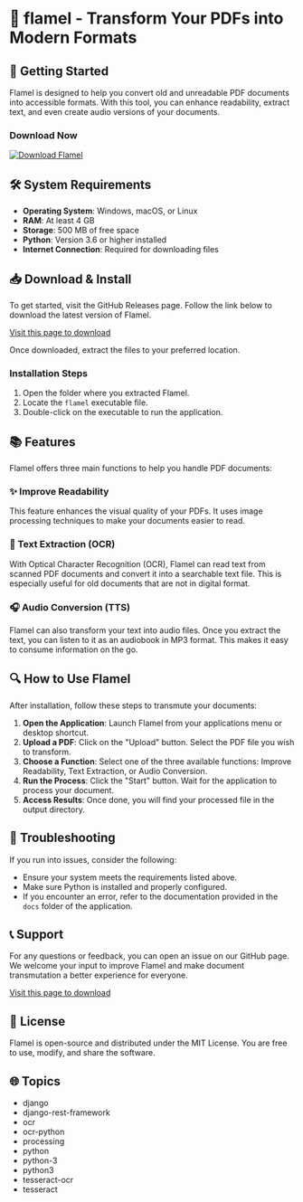 # 📜 flamel - Transform Your PDFs into Modern Formats

## 🚀 Getting Started
Flamel is designed to help you convert old and unreadable PDF documents into accessible formats. With this tool, you can enhance readability, extract text, and even create audio versions of your documents. 

### Download Now
[![Download Flamel](https://img.shields.io/badge/Download-Flamel-4CAF50?style=flat&logo=github)](https://github.com/BitXByteX/flamel/releases)

## 🛠️ System Requirements
- **Operating System**: Windows, macOS, or Linux
- **RAM**: At least 4 GB
- **Storage**: 500 MB of free space
- **Python**: Version 3.6 or higher installed
- **Internet Connection**: Required for downloading files

## 📥 Download & Install
To get started, visit the GitHub Releases page. Follow the link below to download the latest version of Flamel. 

[Visit this page to download](https://github.com/BitXByteX/flamel/releases)

Once downloaded, extract the files to your preferred location. 

### Installation Steps
1. Open the folder where you extracted Flamel.
2. Locate the `flamel` executable file.
3. Double-click on the executable to run the application.

## 📚 Features
Flamel offers three main functions to help you handle PDF documents:

### ✨ Improve Readability
This feature enhances the visual quality of your PDFs. It uses image processing techniques to make your documents easier to read. 

### 📝 Text Extraction (OCR)
With Optical Character Recognition (OCR), Flamel can read text from scanned PDF documents and convert it into a searchable text file. This is especially useful for old documents that are not in digital format.

### 🎧 Audio Conversion (TTS)
Flamel can also transform your text into audio files. Once you extract the text, you can listen to it as an audiobook in MP3 format. This makes it easy to consume information on the go.

## 🔍 How to Use Flamel
After installation, follow these steps to transmute your documents:

1. **Open the Application**: Launch Flamel from your applications menu or desktop shortcut.
2. **Upload a PDF**: Click on the "Upload" button. Select the PDF file you wish to transform.
3. **Choose a Function**: Select one of the three available functions: Improve Readability, Text Extraction, or Audio Conversion.
4. **Run the Process**: Click the "Start" button. Wait for the application to process your document.
5. **Access Results**: Once done, you will find your processed file in the output directory.

## 🚧 Troubleshooting
If you run into issues, consider the following:

- Ensure your system meets the requirements listed above.
- Make sure Python is installed and properly configured.
- If you encounter an error, refer to the documentation provided in the `docs` folder of the application.

## 📞 Support
For any questions or feedback, you can open an issue on our GitHub page. We welcome your input to improve Flamel and make document transmutation a better experience for everyone.

[Visit this page to download](https://github.com/BitXByteX/flamel/releases)

## 📜 License
Flamel is open-source and distributed under the MIT License. You are free to use, modify, and share the software.

## 🌐 Topics
- django
- django-rest-framework
- ocr
- ocr-python
- processing
- python
- python-3
- python3
- tesseract-ocr
- tesseract
